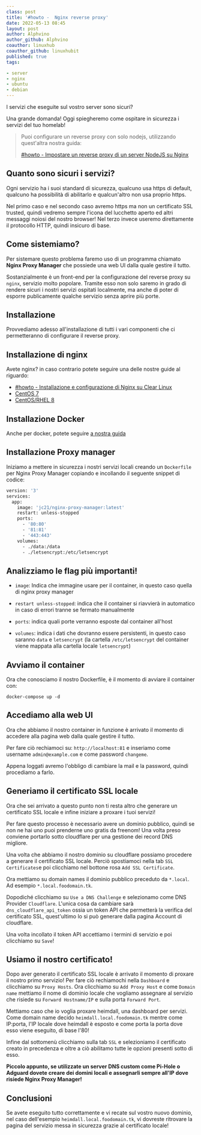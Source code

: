 ```yaml
---
class: post
title: '#howto -  Nginx reverse proxy' 
date: 2022-05-13 08:45
layout: post 
author: Alphvino
author_github: Alphvino
coauthor: linuxhub
coauthor_github: linuxhubit
published: true
tags: 

- server
- nginx
- ubuntu
- debian
---
```


I servizi che eseguite sul vostro server sono sicuri?

Una grande domanda! Oggi spiegheremo come ospitare  in sicurezza i servizi del tuo homelab!

> Puoi configurare un reverse proxy con solo nodejs, utilizzando quest'altra nostra guida:
> 
>  [#howto - Impostare un reverse proxy di un server NodeJS su Nginx](https://linuxhub.it/articles/howto-come-impostare-il-reverse-proxy-di-un-server-nodejs-su-nginx/)

## Quanto sono sicuri i servizi?

Ogni servizio ha i suoi standard di sicurezza, qualcuno usa https di default, qualcuno ha possibilità di abilitarlo e qualcun'altro non usa proprio https. 

Nel primo caso e nel secondo caso avremo https ma non un certificato SSL trusted, quindi vedremo sempre l'icona del lucchetto aperto ed altri messaggi noiosi del nostro browser! 
Nel terzo invece useremo direttamente il protocollo HTTP, quindi insicuro di base.

## Come sistemiamo?

Per sistemare questo problema faremo uso di un programma chiamato **Nginx Proxy Manager** che possiede una web UI dalla quale gestire il tutto.

Sostanzialmente è un front-end per la configurazione del reverse proxy su `nginx`, servizio molto popolare. Tramite esso non solo saremo in grado di rendere sicuri i nostri servizi ospitati localmente, ma anche di poter di esporre publicamente qualche servizio senza aprire più porte.

## Installazione

Provvediamo adesso all'installazione di tutti i vari componenti che ci permetteranno di configurare il reverse proxy.

## Installazione di nginx

Avete nginx? in caso contrario potete seguire una delle nostre guide al riguardo: 

- [#howto - Installazione e configurazione di Nginx su Clear Linux](https://linuxhub.it/articles/howto-installazione-e-configurazione-di-nginx-su-clear-linux/)
- [CentOS 7](https://linuxhub.it/articles/howto-installare-nginx-su-centos-7-e-configurazione-ssl) 
- [CentOS/RHEL 8](https://linuxhub.it/articles/howto-installazione-di-nginx-su-centos-8-rhel-8-e-configurazione-ssl)


## Installazione Docker 

Anche per docker, potete seguire [a nostra guida](https://linuxhub.it/articles/howto-Installazione-ed-utilizzo-di-Docker-su-Linux/)

## Installazione Proxy manager 
Iniziamo a mettere in sicurezza i nostri servizi locali creando un `Dockerfile` per Nginx Proxy Manager copiando e incollando il seguente snippet di codice:

```bash
version: '3'
services:
  app:
    image: 'jc21/nginx-proxy-manager:latest'
    restart: unless-stopped
    ports:
      - '80:80'
      - '81:81'
      - '443:443'
    volumes:
      - ./data:/data
      - ./letsencrypt:/etc/letsencrypt
```

## Analizziamo le flag più importanti!

- `image`: Indica che immagine usare per il container, in questo caso quella di nginx proxy manager

- `restart unless-stopped`: indica che il container si riavvierà in automatico in caso di errori tranne se fermato manualmente

- `ports`: indica quali porte verranno esposte dal container all'host

- `volumes`: indica i dati che dovranno essere persistenti, in questo caso saranno `data` e `letsencrypt` (la cartella `/etc/letsencrypt` del container viene mappata alla cartella locale `letsencrypt`)

## Avviamo il container

Ora che conosciamo il nostro Dockerfile, è il momento di avviare il container con:

```shell
docker-compose up -d
```

## Accediamo alla web UI

Ora che abbiamo il nostro container in funzione è arrivato il momento di accedere alla pagina web dalla quale gestire il tutto.

Per fare ciò rechiamoci su: `http://localhost:81` e inseriamo come username `admin@example.com` e come password `changeme`.

Appena loggati avremo l'obbligo di cambiare la mail e la password, quindi procediamo a farlo.

## Generiamo il certificato SSL locale

Ora che sei arrivato a questo punto non ti resta altro che generare un certificato SSL locale e infine iniziare a proxare i tuoi servizi!

Per fare questo processo è necessario avere un dominio pubblico, quindi se non ne hai uno puoi prenderne uno gratis da freenom! Una volta preso conviene portarlo sotto cloudflare per una gestione dei record DNS migliore.

Una volta che abbiamo il nostro dominio su cloudflare possiamo procedere a generare il certificato SSL locale. Perciò spostiamoci nella tab `SSL Certificates`e poi clicchiamo nel bottone rosa `Add SSL Certificate`.

Ora mettiamo su domain names il dominio pubblico preceduto da `*.local`. 
Ad esempio `*.local.foodomain.tk`.

Dopodiché clicchiamo su `Use a DNS Challenge` e selezionamo come DNS Provider `Cloudflare`. L'unica cosa da cambiare sarà `dns_cloudflare_api_token` ossia un token API che permetterà la verifica del certificato SSL, quest'ultimo lo si può generare dalla pagina Account di cloudflare.

Una volta incollato il token API accettiamo i termini di servizio e poi clicchiamo su `Save`!

## Usiamo il nostro certificato!

Dopo aver generato il certificato SSL locale è arrivato il momento di proxare il nostro primo servizio! Per fare ciò rechiamochi nella `Dashboard` e clicchiamo su `Proxy Hosts`. Ora clicchiamo su `Add Proxy Host` e come `Domain name` mettiamo il nome di dominio locale che vogliamo assegnare al servizio che risiede su `Forward Hostname/IP` e sulla porta `Forward Port`.

Mettiamo caso che io voglia proxare heimdall, una dashboard per servizi.
Come domain name decido `heimdall.local.foodomain.tk` mentre come IP:porta, l'IP locale dove heimdall è esposto e come porta la porta dove esso viene eseguito, di base l'80!

Infine dal sottomenù clicchiamo sulla tab `SSL` e selezioniamo il certificato creato in precedenza e oltre a ciò abilitamo tutte le opzioni presenti sotto di esso.

**Piccolo appunto, se utilizzate un server DNS custom come Pi-Hole o Adguard dovete creare dei domini locali e assegnarli sempre all'IP dove risiede Nginx Proxy Manager!**

## Conclusioni

Se avete eseguito tutto correttamente e vi recate sul vostro nuovo dominio, nel caso dell'esempio `heimdall.local.foodomain.tk`, vi dovreste ritrovare la pagina del servizio messa in sicurezza grazie al certificato locale!


